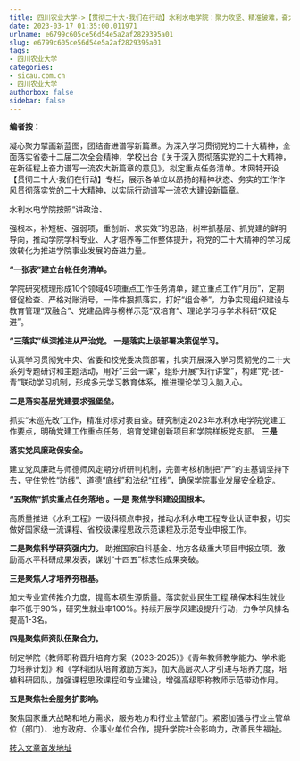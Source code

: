 ```yaml
---
title: 四川农业大学->【贯彻二十大·我们在行动】水利水电学院：聚力攻坚、精准破难，奋力谱写学院高质量发展新篇章 | sicau.com.cn
date: 2023-03-17 01:35:00.011971
urlname: e6799c605ce56d54e5a2af2829395a01
slug: e6799c605ce56d54e5a2af2829395a01
tags: 
- 四川农业大学
categories:
- sicau.com.cn
- 四川农业大学
authorbox: false
sidebar: false
---
```

**编者按：**

凝心聚力擘画新蓝图，团结奋进谱写新篇章。为深入学习贯彻党的二十大精神，全面落实省委十二届二次全会精神，学校出台《关于深入贯彻落实党的二十大精神，在新征程上奋力谱写一流农大新篇章的意见》，拟定重点任务清单。本网特开设【贯彻二十大·我们在行动】专栏，展示各单位以昂扬的精神状态、务实的工作作风贯彻落实党的二十大精神，以实际行动谱写一流农大建设新篇章。  

水利水电学院按照“讲政治、
<!--more-->
强根本，补短板、强弱项，重创新、求实效”的思路，树牢抓基层、抓党建的鲜明导向，推动学院学科专业、人才培养等工作整体提升，将党的二十大精神的学习成效转化为推进学院事业发展的奋进力量。

**“一张表”建立台帐任务清单。**

学院研究梳理形成10个领域49项重点工作任务清单，建立重点工作“月历”，定期督促检查、严格对账消号，一件件狠抓落实，打好“组合拳”，力争实现组织建设与教育管理“双融合”、党建品牌与榜样示范“双培育”、理论学习与学术科研“双促进”。

**“三落实”纵深推进从严治党。** **一是落实上级部署决策促学习。**

认真学习贯彻党中央、省委和校党委决策部署，扎实开展深入学习贯彻党的二十大系列专题研讨和主题活动，用好“三会一课”，组织开展“知行讲堂”，构建“党-团-青”联动学习机制，形成多元学习教育体系，推进理论学习入脑入心。

**二是落实基层党建要求强堡垒。**

抓实“未巡先改”工作，精准对标对表自查。研究制定2023年水利水电学院党建工作要点，明确党建工作重点任务，培育党建创新项目和学院样板党支部。 **三是**

**落实党风廉政保安全。**

建立党风廉政与师德师风定期分析研判机制，完善考核机制把“严”的主基调坚持下去，守住党性“防线”、道德“底线”和法纪“红线”，确保学院事业发展安全稳定。

**“五聚焦”抓实重点任务落地** **。一是** **聚焦学科建设固根本。**

高质量推进《水利工程》一级科硕点申报，推动水利水电工程专业认证申报，切实做好国家级一流课程、省校级课程思政示范课程及示范专业申报工作。

**二是聚焦科学研究强内力。** 助推国家自科基金、地方各级重大项目申报立项。激励高水平科研成果发表，谋划“十四五”标志性成果突破。

**三是聚焦人才培养夯根基。**

加大专业宣传推介力度，提高本硕生源质量。落实就业民生工程,确保本科生就业率不低于90%，研究生就业率100%。持续开展学风建设提升行动，力争学风排名提高1-3名。

**四是聚焦师资队伍聚合力。**

制定学院《教师职称晋升培育方案（2023-2025）》《青年教师教学能力、学术能力培养计划》和《学科团队培育激励方案》，加大高层次人才引进与培养力度，培植科研团队，加强课程思政课程和专业建设，增强高级职称教师示范带动作用。

**五是聚焦社会服务扩影响。**

聚焦国家重大战略和地方需求，服务地方和行业主管部门。紧密加强与行业主管单位（部门）、地方政府、企事业单位合作，提升学院社会影响力，改善民生福祉。



[转入文章首发地址](https://news.sicau.edu.cn/info/1135/71421.htm)